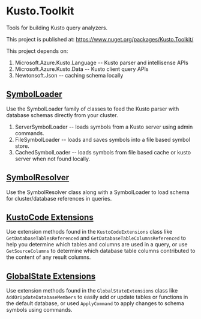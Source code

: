 # Kusto.Toolkit
Tools for building Kusto query analyzers.

This project is published at: 
https://www.nuget.org/packages/Kusto.Toolkit/

This project depends on:
1. Microsoft.Azure.Kusto.Language      -- Kusto parser and intellisense APIs
2. Microsoft.Azure.Kusto.Data          -- Kusto client query APIs
3. Newtonsoft.Json                     -- caching schema locally

## [SymbolLoader](src/Toolkit/docs/SymbolLoader.md)
Use the SymbolLoader family of classes to feed the Kusto parser with database schemas directly from your cluster.

1. ServerSymbolLoader -- loads symbols from a Kusto server using admin commands.
2. FileSymbolLoader -- loads and saves symbols into a file based symbol store.
3. CachedSymbolLoader -- loads symbols from file based cache or kusto server when not found locally.

## [SymbolResolver](src/Toolkit/docs/SymbolResolver.md)
Use the SymbolResolver class along with a SymbolLoader to load schema for cluster/database references in queries.
<br/>

## [KustoCode Extensions](src/Toolkit/docs/KustoCodeExtensions.md)
Use extension methods found in the `KustoCodeExtensions` class like `GetDatabaseTablesReferenced` and `GetDatabaseTableColumnsReferenced` to help you determine 
which tables and columns are used in a query, or use `GetSourceColumns` to determine which database table columns contributed to the content of any result columns.

## [GlobalState Extensions](src/Toolkit/docs/GlobalStateExtensions.md)
Use extension methods found in the `GlobalStateExtensions` class like `AddOrUpdateDatabaseMembers` to easily add or update tables or functions in the default database,
or used `ApplyCommand` to apply changes to schema symbols using commands.



